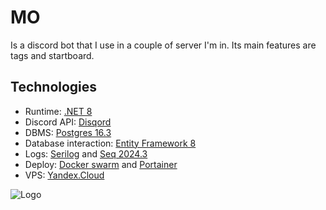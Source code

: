 # MO

Is a discord bot that I use in a couple of server I'm in. Its main features are tags and startboard.

## Technologies
+ Runtime: [.NET 8](https://dotnet.microsoft.com/en-us/)
+ Discord API: [Disqord](https://github.com/Quahu/Disqord)
+ DBMS: [Postgres 16.3](https://www.postgresql.org/)
+ Database interaction: [Entity Framework 8](https://learn.microsoft.com/en-us/ef/core/)
+ Logs: [Serilog](https://serilog.net/) and [Seq 2024.3](https://datalust.co/seq)
+ Deploy: [Docker swarm](https://docs.docker.com/engine/swarm/) and [Portainer](https://www.portainer.io/)
+ VPS: [Yandex.Cloud](https://yandex.cloud/ru/)

![Logo](https://images-ext-1.discordapp.net/external/budG74XFYUyiG0X5ixGa8xN6eK_7yyhzXXWaNwAlhqc/%3Fsize%3D2048/https/cdn.discordapp.com/avatars/813299367809122364/711120f4d0d71b5a0f385df77175de27.png?format=webp&quality=lossless&width=897&height=897)
